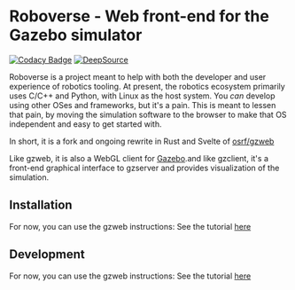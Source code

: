 # Roboverse - Web front-end for the Gazebo simulator

[![Codacy Badge](https://app.codacy.com/project/badge/Grade/4a074acdbb72411cb330420b93333254)](https://www.codacy.com/gh/HabitatZero/roboverse/dashboard?utm_source=github.com&utm_medium=referral&utm_content=HabitatZero/roboverse&utm_campaign=Badge_Grade) [![DeepSource](https://deepsource.io/gh/HabitatZero/roboverse.svg/?label=active+issues&show_trend=true)](https://deepsource.io/gh/HabitatZero/roboverse/?ref=repository-badge)

Roboverse is a project meant to help with both the developer and user experience of robotics tooling. At present, the robotics ecosystem primarily uses C/C++ and Python, with Linux as the host system. You _can_ develop using other OSes and frameworks, but it's a pain. This is meant to lessen that pain, by moving the simulation software to the browser to make that OS independent and easy to get started with.

In short, it is a fork and ongoing rewrite in Rust and Svelte of [osrf/gzweb](https://github.com/osrf/gzweb)

Like gzweb, it is also a WebGL client for [Gazebo](http://gazebosim.org).and like gzclient, it's a front-end graphical interface to gzserver and provides visualization of the simulation.

## Installation

For now, you can use the gzweb instructions:
See the tutorial [here](http://gazebosim.org/tutorials?tut=gzweb_install&cat=gzweb)

## Development

For now, you can use the gzweb instructions:
See the tutorial [here](http://gazebosim.org/tutorials?tut=gzweb_development&cat=gzweb)
